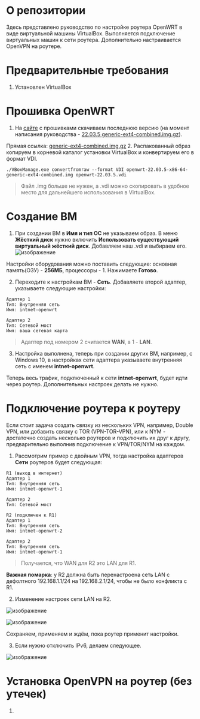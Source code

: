 # О репозитории
Здесь представлено руководство по настройке роутера OpenWRT в виде виртуальной машины VirtualBox. Выполняется подключение виртуальных машин к сети роутера. Дополнительно настраивается OpenVPN на роутере.

# Предварительные требования
1. Установлен VirtualBox

# Прошивка OpenWRT
1. На [сайте](https://downloads.openwrt.org/releases/) с прошивками скачиваем последнюю версию (на момент написания руководства - [22.03.5 generic-ext4-combined.img.gz](https://downloads.openwrt.org/releases/22.03.5/targets/x86/64/)).

Прямая ссылка: [generic-ext4-combined.img.gz](https://downloads.openwrt.org/releases/22.03.5/targets/x86/64/openwrt-22.03.5-x86-64-generic-ext4-combined.img.gz)
2. Распакованный образ копируем в корневой каталог установки VirtualBox и конвертируем его в формат VDI.
```
./VBoxManage.exe convertfromraw --format VDI openwrt-22.03.5-x86-64-generic-ext4-combined.img openwrt-22.03.5.vdi
```
> Файл .img больше не нужен, а .vdi можно скопировать в удобное место для дальнейшего использования в VirtualBox.

# Создание ВМ
1. При создании ВМ в **Имя и тип ОС** не указываем образ. В меню **Жёсткий диск** нужно включить **Использовать существующий виртуальный жёсткий диск**. Добавляем наш .vdi и выбираем его.
![изображение](https://github.com/Tyz3/Guide-OpenWRT-VirtualBox/assets/21179689/f8203a97-7d38-4d38-bfcb-d418e5ab4b80)

Настройки оборудования можно поставить следующие: основная память(ОЗУ) - **256МБ**, процессоры - 1.
Нажимаете **Готово**.

2. Переходите к настройкам ВМ - **Сеть**. Добавляете второй адаптер, указываете следующие настройки:
```
Адаптер 1
Тип: Внутренняя сеть
Имя: intnet-openwrt

Адаптер 2
Тип: Сетевой мост
Имя: ваша сетевая карта
```
> Адаптер под номером 2 считается **WAN**, а 1 - **LAN**.

3. Настройка выполнена, теперь при создании других ВМ, например, с Windows 10, в настройках сети адаптера указываете внутренняя сеть с именем **intnet-openwrt**.

Теперь весь трафик, подключенный к сети **intnet-openwrt**, будет идти через роутер. Дополнительных настроек делать не нужно.

# Подключение роутера к роутеру

Если стоит задача создать связку из нескольких VPN, например, Double VPN, или добавить связку с TOR (VPN-TOR-VPN), или к NYM - достаточно создать несколько роутеров и подключить их друг к другу, предварительно выполнив подключение к VPN/TOR/NYM на каждом.

1. Рассмотрим пример с двойным VPN, тогда настройка адаптеров **Сети** роутеров будет следующая:
```
R1 (выход в интернет)
Адаптер 1
Тип: Внутренняя сеть
Имя: intnet-openwrt-1

Адаптер 2
Тип: Сетевой мост

R2 (подключен к R1)
Адаптер 1
Тип: Внутренняя сеть
Имя: intnet-openwrt-2

Адаптер 2
Тип: Внутренняя сеть
Имя: intnet-openwrt-1
```
> Получается, что WAN для R2 это LAN для R1.

**Важная помарка**: у R2 должна быть перенастроена сеть LAN с дефолтного 192.168.1.1/24 на 192.168.2.1/24, чтобы не было конфликта с R1.

2. Изменение настроек сети LAN на R2.

![изображение](https://github.com/Tyz3/Guide-OpenWRT-VirtualBox/assets/21179689/7a1d1a36-7203-4753-bcb4-7f752b3df5e3)

![изображение](https://github.com/Tyz3/Guide-OpenWRT-VirtualBox/assets/21179689/2d18bd47-ec6d-4408-a31d-6207acee780c)

Сохраняем, применяем и ждём, пока роутер применит настройки.

3. Если нужно отключить IPv6, делаем следующее.

![изображение](https://github.com/Tyz3/Guide-OpenWRT-VirtualBox/assets/21179689/8d6a5a46-4e10-44a3-bd4a-0d5a05b86cdc)

# Установка OpenVPN на роутер (без утечек)

1. 

